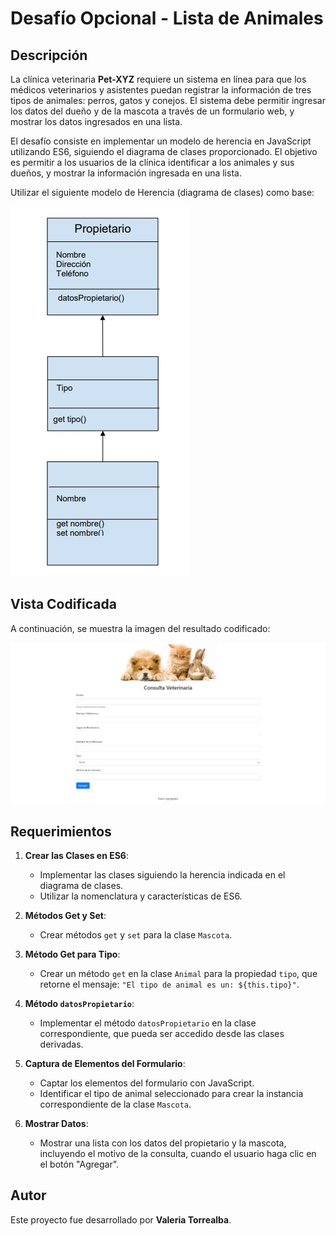 # Desafío Opcional - Lista de Animales

## Descripción

La clínica veterinaria **Pet-XYZ** requiere un sistema en línea para que los médicos veterinarios y asistentes puedan registrar la información de tres tipos de animales: perros, gatos y conejos. El sistema debe permitir ingresar los datos del dueño y de la mascota a través de un formulario web, y mostrar los datos ingresados en una lista.

El desafío consiste en implementar un modelo de herencia en JavaScript utilizando ES6, siguiendo el diagrama de clases proporcionado. El objetivo es permitir a los usuarios de la clínica identificar a los animales y sus dueños, y mostrar la información ingresada en 
una lista.

Utilizar el siguiente modelo de Herencia (diagrama de clases) como base:

![modelo](assets/screenshot/modelo.png)

## Vista Codificada

A continuación, se muestra la imagen del resultado codificado:

![desafio](assets/screenshot/desafio.png)

## Requerimientos

1. **Crear las Clases en ES6**:
   - Implementar las clases siguiendo la herencia indicada en el diagrama de clases.
   - Utilizar la nomenclatura y características de ES6.

2. **Métodos Get y Set**:
   - Crear métodos `get` y `set` para la clase `Mascota`.

3. **Método Get para Tipo**:
   - Crear un método `get` en la clase `Animal` para la propiedad `tipo`, que retorne el mensaje: `"El tipo de animal es un: ${this.tipo}"`.

4. **Método `datosPropietario`**:
   - Implementar el método `datosPropietario` en la clase correspondiente, que pueda ser accedido desde las clases derivadas.

5. **Captura de Elementos del Formulario**:
   - Captar los elementos del formulario con JavaScript.
   - Identificar el tipo de animal seleccionado para crear la instancia correspondiente de la clase `Mascota`.

6. **Mostrar Datos**:
   - Mostrar una lista con los datos del propietario y la mascota, incluyendo el motivo de la consulta, cuando el usuario haga clic en el botón "Agregar".

## Autor

Este proyecto fue desarrollado por **Valeria Torrealba**.
